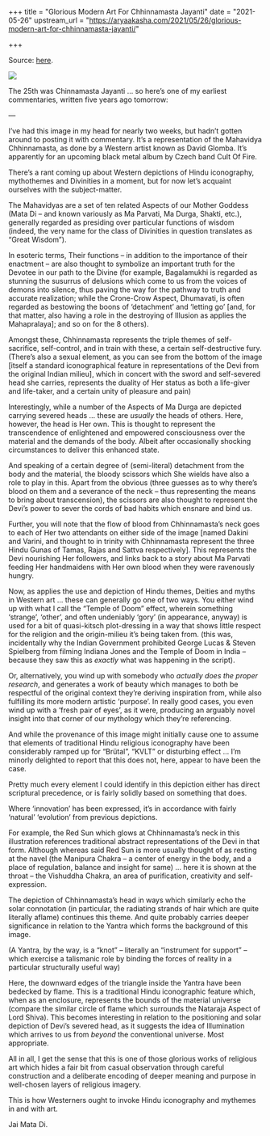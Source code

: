 +++
title = "Glorious Modern Art For Chhinnamasta Jayanti"
date = "2021-05-26"
upstream_url = "https://aryaakasha.com/2021/05/26/glorious-modern-art-for-chhinnamasta-jayanti/"

+++

Source: [here](https://aryaakasha.com/2021/05/26/glorious-modern-art-for-chhinnamasta-jayanti/).

![](https://aryaakasha.files.wordpress.com/2021/05/13245270_10156974596480574_5829926026873795324_n.jpg?w=960)

The 25th was Chinnamasta Jayanti … so here’s one of my earliest commentaries, written five years ago tomorrow:

—

I’ve had this image in my head for nearly two weeks, but hadn’t gotten around to posting it with commentary. It’s a representation of the Mahavidya Chhinnamasta, as done by a Western artist known as David Glomba. It’s apparently for an upcoming black metal album by Czech band Cult Of Fire.

There’s a rant coming up about Western depictions of Hindu iconography, mythothemes and Divinities in a moment, but for now let’s acquaint ourselves with the subject-matter.

The Mahavidyas are a set of ten related Aspects of our Mother Goddess (Mata Di – and known variously as Ma Parvati, Ma Durga, Shakti, etc.), generally regarded as presiding over particular functions of wisdom (indeed, the very name for the class of Divinities in question translates as “Great Wisdom”).

In esoteric terms, Their functions – in addition to the importance of their enactment – are also thought to symbolize an important truth for the Devotee in our path to the Divine (for example, Bagalamukhi is regarded as stunning the susurrus of delusions which come to us from the voices of demons into silence, thus paving the way for the pathway to truth and accurate realization; while the Crone-Crow Aspect, Dhumavati, is often regarded as bestowing the boons of ‘detachment’ and ‘letting go’ \[and, for that matter, also having a role in the destroying of Illusion as applies the Mahapralaya\]; and so on for the 8 others).

Amongst these, Chhinnamasta represents the triple themes of self-sacrifice, self-control, and in train with these, a certain self-destructive fury. (There’s also a sexual element, as you can see from the bottom of the image \[itself a standard iconographical feature in representations of the Devi from the original Indian milieu\], which in concert with the sword and self-severed head she carries, represents the duality of Her status as both a life-giver and life-taker, and a certain unity of pleasure and pain)

Interestingly, while a number of the Aspects of Ma Durga are depicted carrying severed heads … these are *usually* the heads of others. Here, however, the head is Her own. This is thought to represent the transcendence of enlightened and empowered consciousness over the material and the demands of the body. Albeit after occasionally shocking circumstances to deliver this enhanced state.

And speaking of a certain degree of (semi-literal) detachment from the body and the material, the bloody scissors which She wields have also a role to play in this. Apart from the obvious (three guesses as to why there’s blood on them and a severance of the neck – thus representing the means to bring about transcension), the scissors are also thought to represent the Devi’s power to sever the cords of bad habits which ensnare and bind us.

Further, you will note that the flow of blood from Chhinnamasta’s neck goes to each of Her two attendants on either side of the image \[named Dakini and Varini, and thought to in trinity with Chhinnamasta represent the three Hindu Gunas of Tamas, Rajas and Sattva respectively\]. This represents the Devi nourishing Her followers, and links back to a story about Ma Parvati feeding Her handmaidens with Her own blood when they were ravenously hungry.

Now, as applies the use and depiction of Hindu themes, Deities and myths in Western art … these can generally go one of two ways. You either wind up with what I call the “Temple of Doom” effect, wherein something ‘strange’, ‘other’, and often undeniably ‘gory’ (in appearance, anyway) is used for a bit of quasi-kitsch plot-dressing in a way that shows little respect for the religion and the origin-milieu it’s being taken from. (this was, incidentally why the Indian Government prohibited George Lucas & Steven Spielberg from filming Indiana Jones and the Temple of Doom in India – because they saw this as *exactly* what was happening in the script).

Or, alternatively, you wind up with somebody who *actually does the proper research*, and generates a work of beauty which manages to both be respectful of the original context they’re deriving inspiration from, while also fulfilling its more modern artistic ‘purpose’. In really good cases, you even wind up with a ‘fresh pair of eyes’, as it were, producing an arguably novel insight into that corner of our mythology which they’re referencing.

And while the provenance of this image might initially cause one to assume that elements of traditional Hindu religious iconography have been considerably ramped up for “Brütal”, “KVLT” or disturbing effect … I’m minorly delighted to report that this does not, here, appear to have been the case.

Pretty much every element I could identify in this depiction either has direct scriptural precedence, or is fairly solidly based on something that does.

Where ‘innovation’ has been expressed, it’s in accordance with fairly ‘natural’ ‘evolution’ from previous depictions.

For example, the Red Sun which glows at Chhinnamasta’s neck in this illustration references traditional abstract representations of the Devi in that form. Although whereas said Red Sun is more usually thought of as resting at the navel (the Manipura Chakra – a center of energy in the body, and a place of regulation, balance and insight for same) … here it is shown at the throat – the Vishuddha Chakra, an area of purification, creativity and self-expression.

The depiction of Chhinnamasta’s head in ways which similarly echo the solar connotation (in particular, the radiating strands of hair which are quite literally aflame) continues this theme. And quite probably carries deeper significance in relation to the Yantra which forms the background of this image.

(A Yantra, by the way, is a “knot” – literally an “instrument for support” – which exercise a talismanic role by binding the forces of reality in a particular structurally useful way)

Here, the downward edges of the triangle inside the Yantra have been bedecked by flame. This is a traditional Hindu iconographic feature which, when as an enclosure, represents the bounds of the material universe (compare the similar circle of flame which surrounds the Nataraja Aspect of Lord Shiva). This becomes interesting in relation to the positioning and solar depiction of Devi’s severed head, as it suggests the idea of Illumination which arrives to us from *beyond* the conventional universe. Most appropriate.

All in all, I get the sense that this is one of those glorious works of religious art which hides a fair bit from casual observation through careful construction and a deliberate encoding of deeper meaning and purpose in well-chosen layers of religious imagery.

This is how Westerners ought to invoke Hindu iconography and mythemes in and with art.

Jai Mata Di.